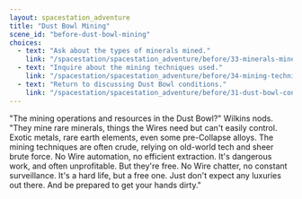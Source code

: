 ```yaml
---
layout: spacestation_adventure
title: "Dust Bowl Mining"
scene_id: "before-dust-bowl-mining"
choices:
  - text: "Ask about the types of minerals mined."
    link: "/spacestation/spacestation_adventure/before/33-minerals-mined/"
  - text: "Inquire about the mining techniques used."
    link: "/spacestation/spacestation_adventure/before/34-mining-techniques/"
  - text: "Return to discussing Dust Bowl conditions."
    link: "/spacestation/spacestation_adventure/before/31-dust-bowl-conditions/"
---
```


"The mining operations and resources in the Dust Bowl?" Wilkins nods. "They mine rare minerals, things the Wires need but can't easily control. Exotic metals, rare earth elements, even some pre-Collapse alloys. The mining techniques are often crude, relying on old-world tech and sheer brute force. No Wire automation, no efficient extraction. It's dangerous work, and often unprofitable. But they're free. No Wire chatter, no constant surveillance. It's a hard life, but a free one. Just don't expect any luxuries out there. And be prepared to get your hands dirty."
